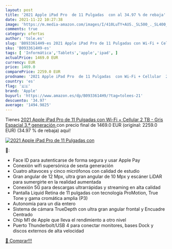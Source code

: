 ```yaml
---
layout: post
title: '2021 Apple iPad Pro  de 11 Pulgadas  con al 34.97 % de rebaja'
date: 2021-11-22 10:27:38
image: 'https://m.media-amazon.com/images/I/410LuTY+AUS._SL500_._SL400_.jpg'
comments: true
category: ofertas
author: 'tole.es'
slug: 'B0933614H9-es 2021 Apple iPad Pro de 11 Pulgadas con Wi-Fi + Cellular 2...'
sku: 'B0933614H9-es'
tags: [ 'Informática','Tablets','apple','ipad', ]
actualPrice: 1469.0 EUR
currency: EUR
price: 1469.0
comparePrice: 2259.0 EUR
prodname: '2021 Apple iPad Pro  de 11 Pulgadas  con Wi-Fi + Cellular  2 TB  - Gris Espacial  3.ª generación '
country: 'es'
flag: '🇪🇸'
brand: 'Apple'
buyurl: 'https://www.amazon.es/dp/B0933614H9/?tag=tolees-21'
descuento: '34.97'
average: '1494.9825'
---
```


Tienes [2021 Apple iPad Pro  de 11 Pulgadas  con Wi-Fi + Cellular  2 TB  - Gris Espacial  3.ª generación ](https://www.amazon.es/dp/B0933614H9/?tag=tolees-21) con precio final de  1469.0 EUR (original: 2259.0 EUR) (34.97 %  de rebaja) aqui!

[![2021 Apple iPad Pro  de 11 Pulgadas  con](https://m.media-amazon.com/images/I/410LuTY+AUS._SL500_._SL400_.jpg)](https://www.amazon.es/dp/B0933614H9/?tag=tolees-21)

🔎:

- Face ID para autenticarse de forma segura y usar Apple Pay
- Conexión wifi supersónica de sexta generación
- Cuatro altavoces y cinco micrófonos con calidad de estudio
- Gran angular de 12 Mpx, ultra gran angular de 10 Mpx y escáner LiDAR para sumergirte en la realidad aumentada
- Conexión 5G para descargas ultrarrápidas y streaming en alta calidad
- Pantalla Liquid Retina de 11 pulgadas con tecnología ProMotion, True Tone y gama cromática amplia (P3)
- Autonomía para un día entero
- Sistema de cámara TrueDepth con ultra gran angular frontal y Encuadre Centrado
- Chip M1 de Apple que lleva el rendimiento a otro nivel
- Puerto Thunderbolt/USB 4 para conectar monitores, bases Dock y discos externos de alta velocidad

[🛒 Comprar!!!](https://www.amazon.es/dp/B0933614H9/?tag=tolees-21)
